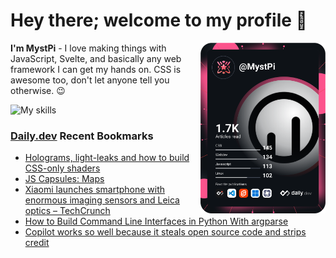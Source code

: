 # Hey there; welcome to my profile 👋

<a href="https://app.daily.dev/MystPi"><img src="https://github.com/MystPi/MystPi/blob/main/devcard.svg" width="200" alt="MystPi's Dev Card" align="right"/></a>

**I'm MystPi** - I love making things with JavaScript, Svelte, and basically any web framework I can get my hands on. CSS is awesome too, don't let anyone tell you otherwise. 😉

![My skills](https://skillicons.dev/icons?i=svelte,js,html,css,py,ruby,react,tailwind)

### [Daily.dev](https://daily.dev) Recent Bookmarks
<!-- daily.dev BOOKMARKS:START -->
- [Holograms, light-leaks and how to build CSS-only shaders](https://app.daily.dev/posts/8z6O4Fgb3?utm_source=rss&utm_medium=bookmarks&utm_campaign=Itr6mLfRdMms0HCyePtl9)
- [JS Capsules: Maps](https://app.daily.dev/posts/5vGbO5ufm?utm_source=rss&utm_medium=bookmarks&utm_campaign=Itr6mLfRdMms0HCyePtl9)
- [Xiaomi launches smartphone with enormous imaging sensors and Leica optics – TechCrunch](https://app.daily.dev/posts/JgnTcNI4G?utm_source=rss&utm_medium=bookmarks&utm_campaign=Itr6mLfRdMms0HCyePtl9)
- [How to Build Command Line Interfaces in Python With argparse](https://app.daily.dev/posts/6f89133577d267eb574223848332b6cc?utm_source=rss&utm_medium=bookmarks&utm_campaign=Itr6mLfRdMms0HCyePtl9)
- [Copilot works so well because it steals open source code and strips credit](https://app.daily.dev/posts/CXVOf8Poe?utm_source=rss&utm_medium=bookmarks&utm_campaign=Itr6mLfRdMms0HCyePtl9)
<!-- daily.dev BOOKMARKS:END -->
